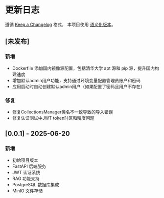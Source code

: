 # 更新日志

遵循 [Keep a Changelog](https://keepachangelog.com/zh-CN/1.0.0/) 格式，
本项目使用 [语义化版本](https://semver.org/lang/zh-CN/)。

## [未发布]

### 新增
- Dockerfile 添加国内镜像源配置，包括清华大学 apt 源和 pip 源，提升国内构建速度
- 增加默认admin用户功能，支持通过环境变量配置管理员账户和密码
- 应用启动时自动创建默认admin用户（如果配置了密码且用户不存在）

### 修复
- 修复CollectionsManager类名不一致导致的导入错误
- 修复认证测试中JWT token时区和精度问题

## [0.0.1] - 2025-06-20

### 新增
- 初始项目版本
- FastAPI 后端服务
- JWT 认证系统
- RAG 功能支持
- PostgreSQL 数据库集成
- MinIO 文件存储 